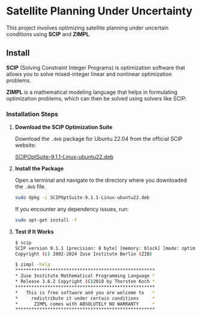 # Satellite Planning Under Uncertainty

This project involves optimizing satellite planning under uncertain conditions using **SCIP** and **ZIMPL**.

## Install

**SCIP** (Solving Constraint Integer Programs) is optimization software that allows you to solve mixed-integer linear and nonlinear optimization problems.

**ZIMPL** is a mathematical modeling language that helps in formulating optimization problems, which can then be solved using solvers like SCIP.

### Installation Steps

1. **Download the SCIP Optimization Suite**

   Download the `.deb` package for Ubuntu 22.04 from the official SCIP website:

   [SCIPOptSuite-9.1.1-Linux-ubuntu22.deb](https://www.scipopt.org/download.php?fname=SCIPOptSuite-9.1.1-Linux-ubuntu22.deb)

2. **Install the Package**

   Open a terminal and navigate to the directory where you downloaded the `.deb` file.

   ```bash
   sudo dpkg -i SCIPOptSuite-9.1.1-Linux-ubuntu22.deb
   ```

   If you encounter any dependency issues, run: 
   ```bash
   sudo apt-get install -f
   ```

3. **Test if It Works**
    ```bash
   $ scip
   SCIP version 9.1.1 [precision: 8 byte] [memory: block] [mode: optimized] [LP solver: Soplex 7.1.1] [GitHash: 66f11a6724]
   Copyright (c) 2002-2024 Zuse Institute Berlin (ZIB)
   ```

   ```bash
   $ zimpl -help
   ****************************************************
   * Zuse Institute Mathematical Programming Language *
   * Release 3.6.2 Copyright (C)2018 by Thorsten Koch *
   ****************************************************
   *   This is free software and you are welcome to   *
   *     redistribute it under certain conditions     *
   *      ZIMPL comes with ABSOLUTELY NO WARRANTY     *
   ****************************************************
   ```
   
